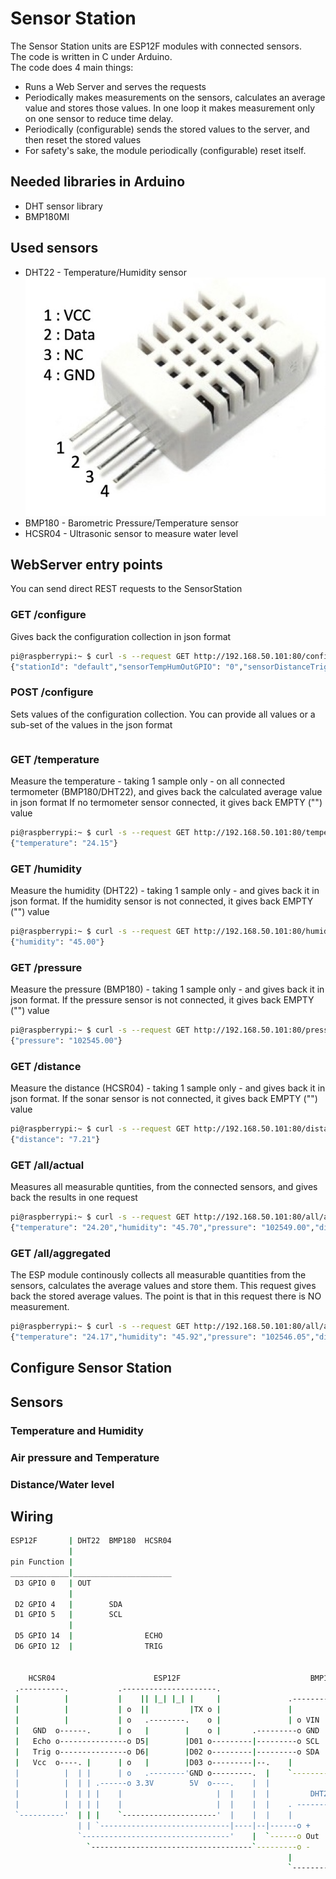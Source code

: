 # Sensor Station
The Sensor Station units are ESP12F modules with connected sensors.  
The code is written in C under Arduino.  
The code does 4 main things:
 * Runs a Web Server and serves the requests
 * Periodically makes measurements on the sensors, calculates an average value and stores those values. In one loop it makes measurement only on one sensor to reduce time delay.
 * Periodically (configurable) sends the stored values to the server, and then reset the stored values
 * For safety's sake, the module periodically (configurable) reset itself.

## Needed libraries in Arduino

 * DHT sensor library
 * BMP180MI

## Used sensors

 * DHT22 - Temperature/Humidity sensor  
![sensor_dht22](sensor_dht22.jpg?raw=true)
 * BMP180 - Barometric Pressure/Temperature sensor
 * HCSR04 - Ultrasonic sensor to measure water level

## WebServer entry points
You can send direct REST requests to the SensorStation

### GET /configure
Gives back the configuration collection in json format
```sh
pi@raspberrypi:~ $ curl -s --request GET http://192.168.50.101:80/configure
{"stationId": "default","sensorTempHumOutGPIO": "0","sensorDistanceTrigGPIO": "12","sensorDistanceEchoGPIO": "14","intervalReportMillis": "600300","intervalRegisterMillis": "120600",}
```

### POST /configure
Sets values of the configuration collection.
You can provide all values or a sub-set of the values in the json format
```sh

```

### GET /temperature
Measure the temperature - taking 1 sample only - on all connected termometer (BMP180/DHT22), and gives back the calculated average value in json format
If no termometer sensor connected, it gives back EMPTY ("") value
```sh
pi@raspberrypi:~ $ curl -s --request GET http://192.168.50.101:80/temperature
{"temperature": "24.15"}
```

### GET /humidity
Measure the humidity (DHT22) - taking 1 sample only - and gives back it in json format.
If the humidity sensor is not connected, it gives back EMPTY ("") value
```sh
pi@raspberrypi:~ $ curl -s --request GET http://192.168.50.101:80/humidity
{"humidity": "45.00"}
```

### GET /pressure
Measure the pressure (BMP180) - taking 1 sample only - and gives back it in json format.
If the pressure sensor is not connected, it gives back EMPTY ("") value
```sh
pi@raspberrypi:~ $ curl -s --request GET http://192.168.50.101:80/pressure
{"pressure": "102545.00"}
```

### GET /distance
Measure the distance (HCSR04) - taking 1 sample only - and gives back it in json format.
If the  sonar sensor is not connected, it gives back EMPTY ("") value
```sh
pi@raspberrypi:~ $ curl -s --request GET http://192.168.50.101:80/distance
{"distance": "7.21"}
```

### GET /all/actual
Measures all measurable quntities, from the connected sensors, and gives back the results in one request
```sh
pi@raspberrypi:~ $ curl -s --request GET http://192.168.50.101:80/all/actual
{"temperature": "24.20","humidity": "45.70","pressure": "102549.00","distance": "7.62",}
```

### GET /all/aggregated
The ESP module continously collects all measurable quantities from the sensors, calculates the average values and store them.
This request gives back the stored average values. The point is that in this request there is NO measurement.
```sh
pi@raspberrypi:~ $ curl -s --request GET http://192.168.50.101:80/all/aggregated
{"temperature": "24.17","humidity": "45.92","pressure": "102546.05","distance": "7.27",}
```

## Configure Sensor Station


## Sensors

### Temperature and Humidity

### Air pressure and Temperature

### Distance/Water level


## Wiring

```sh
ESP12F       | DHT22  BMP180  HCSR04                           
             |                                                       
pin Function |                                       
_____________|______________________
 D3 GPIO 0   | OUT                                               
             |                                                         
 D2 GPIO 4   |        SDA                                       
 D1 GPIO 5   |        SCL                     
             |                                
 D5 GPIO 14  |                ECHO            
 D6 GPIO 12  |                TRIG            
                                              
                                              
    HCSR04                      ESP12F                             BMP180
 .----------.           .---------------------.
 |          |           |    || |_| |_| |     |               .--------------.
 |          |           | o  ||         |TX o |               |              |
 |          |           | o   .--------.    o |               | o VIN     O  |
 |   GND  o------.      | o   |        |    o |       .---------o GND        |
 |   Echo o---------------o D5|        |D01 o---------|---------o SCL  .---. |
 |   Trig o---------------o D6|        |D02 o---------|---------o SDA  |   | |
 |   Vcc  o----. |      | o   |        |D03 o---------|--.    |        `---' |
 |          |  | |      | o   .--------'GND o---------.  |    `--------------'
 |          |  | | .------o 3.3V        5V  o----.    |  |
 |          |  | | |    |                     |  |    |  |         DHT22
 |          |  | | |    |                     |  |    |  |    . -------------.
 `----------'  | | |    `---------------------'  |    |  |    |           |   \
               | | `-----------------------------|----|--|------o +       |    \
               `---------------------------------'    |  `------o Out     | O  | 
                 `------------------------------------`---------o -       |    /
                                                              |           |   /
                                                              `--------------'

```




